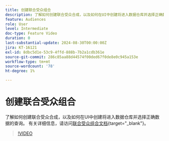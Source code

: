 ```yaml
---
title: 创建联合受众组合
description: 了解如何创建联合受众合成，以及如何在UI中创建将进入数据仓库并选择正确数据的查询。
feature: Audiences
role: User
level: Intermediate
doc-type: Feature Video
duration: 0
last-substantial-update: 2024-08-30T00:00:00Z
jira: KT-16121
exl-id: 8dbc5d1e-53c9-4ffd-888b-7b2a1cdb361e
source-git-commit: 286c85aa88d44574f00ded67f0de8e0c945a153e
workflow-type: tm+mt
source-wordcount: '78'
ht-degree: 1%

---
```


# 创建联合受众组合

了解如何创建联合受众合成，以及如何在UI中创建将进入数据仓库并选择正确数据的查询。 有关详细信息，请访问[联合受众组合文档](https://experienceleague.adobe.com/zh-hans/docs/federated-audience-composition/using/home){target="_blank"}。

>[!VIDEO](https://video.tv.adobe.com/v/3433247/?learn=on&enablevpops)
